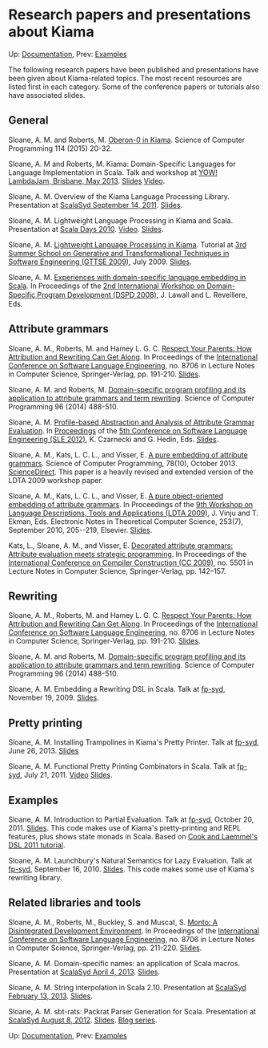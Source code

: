 # Research papers and presentations about Kiama

Up: [Documentation](Documentation.md), Prev: [Examples](Examples.md)

The following research papers have been published and presentations have been given about Kiama-related topics. The most recent resources are listed first in each category. Some of the conference papers or tutorials also have associated slides.

## General

Sloane, A. M. and Roberts, M. [Oberon-0 in Kiama](http://www.sciencedirect.com/science/article/pii/S0167642315003032). Science of Computer Programming 114 (2015) 20-32.

Sloane, A. M and Roberts, M. Kiama: Domain-Specific Languages for Language Implementation in Scala. Talk and workshop at [YOW! LambdaJam, Brisbane, May 2013](http://www.yowconference.com.au/lambdajam/index.html). [Slides](https://speakerdeck.com/inkytonik/kiama-domain-specific-languages-for-language-implementation-in-scala) [Video](http://www.youtube.com/watch?v=eDlYT3DOM0s).

Sloane, A. M. Overview of the Kiama Language Processing Library. Presentation at [ScalaSyd September 14, 2011](http://www.meetup.com/scalasyd/events/28797911/). [Slides](https://speakerdeck.com/inkytonik/overview-of-the-kiama-language-processing-library).

Sloane, A. M. Lightweight Language Processing in Kiama and Scala.  Presentation at [Scala Days 2010](http://days2010.scala-lang.org/). [Video](http://days2010.scala-lang.org/node/138/145/15-4-E%20-%20Kiama%20-%20Sloane.mp4). [Slides](https://speakerdeck.com/inkytonik/lightweight-language-processing-in-kiama-and-scala).

Sloane, A. M. [Lightweight Language Processing in Kiama](http://link.springer.com/chapter/10.1007/978-3-642-18023-1_12).  Tutorial at [3rd Summer School on Generative and Transformational Techniques in Software Engineering (GTTSE 2009)](http://gttse.wikidot.com/2009), July 2009. [Slides](https://speakerdeck.com/inkytonik/lightweight-language-processing-in-kiama).

Sloane, A. M. [Experiences with domain-specific language embedding in Scala](papers/dspd08.pdf). In Proceedings of the [2nd International Workshop on Domain-Speciﬁc Program Development (DSPD 2008)](http://www.labri.fr/perso/reveille/DSPD/2008/), J. Lawall and L. Reveillere, Eds.

## Attribute grammars

Sloane, A. M., Roberts, M. and Hamey L. G. C. [Respect Your Parents: How Attribution and Rewriting Can Get Along](http://link.springer.com/chapter/10.1007/978-3-319-11245-9_11). In Proceedings of the [International Conference on Software Language Engineering](http://link.springer.com/book/10.1007/978-3-319-11245-9), no. 8706 in Lecture Notes in Computer Science, Springer-Verlag, pp. 191-210. [Slides](https://speakerdeck.com/inkytonik/respect-your-parents-how-attribution-and-rewriting-can-get-along).

Sloane, A. M. and Roberts, M. [Domain-specific program profiling and its application to attribute grammars and term rewriting](http://www.sciencedirect.com/science/article/pii/S0167642314000628).  Science of Computer Programming 96 (2014) 488-510.

Sloane, A. M. [Profile-based Abstraction and Analysis of Attribute Grammar Evaluation](papers/SLE12.pdf). In [Proceedings](http://link.springer.com/chapter/10.1007%2F978-3-642-36089-3_3#) of the [5th Conference on Software Language Engineering (SLE 2012)](http://planet-sl.org/sle2012), K. Czarnecki and G. Hedin, Eds. [Slides](https://speakerdeck.com/inkytonik/profile-based-abstraction-and-analysis-of-attribute-grammar-evaluation).

Sloane, A. M., Kats, L. C. L., and Visser, E. [A pure embedding of attribute grammars](papers/SCP13.pdf). Science of Computer Programming, 78(10), October 2013. [ScienceDirect](http://dx.doi.org/10.1016/j.scico.2011.11.005). This paper is a heavily revised and extended version of the LDTA 2009 workshop paper.

Sloane, A. M., Kats, L. C. L., and Visser, E. [A pure object-oriented embedding of attribute grammars](papers/LDTA09.pdf). In Proceedings of the [9th Workshop on Language Descriptions, Tools and Applications (LDTA 2009)](http://ldta.info/), J. Vinju and T. Ekman, Eds. Electronic Notes in Theoretical Computer Science, 253(7), September 2010, 205--219, Elsevier.  [Slides](https://speakerdeck.com/inkytonik/a-pure-object-oriented-embedding-of-attribute-grammars).

Kats, L., Sloane, A. M., and Visser, E. [Decorated attribute grammars: Attribute evaluation meets strategic programming](papers/cc09.pdf). In Proceedings of the [International Conference on Compiler Construction (CC 2009)](http://www.springerlink.com/content/nx3513j15450/?p=5e78bd327083477caea2aaf4ffe75954&pi=11), no. 5501 in Lecture Notes in Computer Science, Springer-Verlag, pp. 142–157.

## Rewriting

Sloane, A. M., Roberts, M. and Hamey L. G. C. [Respect Your Parents: How Attribution and Rewriting Can Get Along](http://link.springer.com/chapter/10.1007/978-3-319-11245-9_11). In Proceedings of the [International Conference on Software Language Engineering](http://link.springer.com/book/10.1007/978-3-319-11245-9), no. 8706 in Lecture Notes in Computer Science, Springer-Verlag, pp. 191-210. [Slides](https://speakerdeck.com/inkytonik/respect-your-parents-how-attribution-and-rewriting-can-get-along).

Sloane, A. M. and Roberts, M. [Domain-specific program profiling and its application to attribute grammars and term rewriting](http://www.sciencedirect.com/science/article/pii/S0167642314000628).  Science of Computer Programming 96 (2014) 488-510.

Sloane, A. M. Embedding a Rewriting DSL in Scala. Talk at [fp-syd](http://groups.google.com/group/fp-syd), November 19, 2009. [Slides](https://speakerdeck.com/inkytonik/embedding-a-rewriting-dsl-in-scala).

## Pretty printing

Sloane, A. M. Installing Trampolines in Kiama's Pretty Printer. Talk at [fp-syd](http://groups.google.com/group/fp-syd), June 26, 2013. [Slides](https://speakerdeck.com/inkytonik/installing-trampolines-in-kiamas-pretty-printer)

Sloane, A. M. Functional Pretty Printing Combinators in Scala. Talk at [fp-syd](http://groups.google.com/group/fp-syd), July 21, 2011. [Video](http://www.youtube.com/watch?v=81_Jh6XnHxc) [Slides](https://speakerdeck.com/inkytonik/functional-pretty-printer-combinators-in-scala).

## Examples

Sloane, A. M. Introduction to Partial Evaluation. Talk at [fp-syd](http://groups.google.com/group/fp-syd), October 20, 2011. [Slides](https://speakerdeck.com/inkytonik/introduction-to-partial-evaluation). This code makes use of Kiama's pretty-printing and REPL features, plus shows state monads in Scala.  Based on [Cook and Laemmel's DSL 2011 tutorial](http://softlang.uni-koblenz.de/dsl11/).

Sloane, A. M. Launchbury's Natural Semantics for Lazy Evaluation.  Talk at [fp-syd](http://groups.google.com/group/fp-syd), September 16, 2010. [Slides](https://speakerdeck.com/inkytonik/launchburys-natural-semantics-for-lazy-evaluation). This code makes some use of Kiama's rewriting library.

## Related libraries and tools

Sloane, A. M., Roberts, M., Buckley, S. and Muscat, S. [Monto: A Disintegrated Development Environment](http://link.springer.com/chapter/10.1007/978-3-319-11245-9_12). In Proceedings of the [International Conference on Software Language Engineering](http://link.springer.com/book/10.1007/978-3-319-11245-9), no. 8706 in Lecture Notes in Computer Science, Springer-Verlag, pp. 211-220. [Slides](https://speakerdeck.com/inkytonik/monto-a-disintegrated-development-environment).

Sloane, A. M. Domain-specific names: an application of Scala macros. Presentation at [ScalaSyd April 4, 2013](http://www.meetup.com/scalasyd/events/112589712/). [Slides](https://speakerdeck.com/inkytonik/domain-specific-names-an-application-of-scala-macros).

Sloane, A. M. String interpolation in Scala 2.10. Presentation at [ScalaSyd February 13, 2013](http://www.meetup.com/scalasyd/events/100741062/). [Slides](https://speakerdeck.com/inkytonik/string-interpolation-in-scala-2-dot-10).

Sloane, A. M. sbt-rats: Packrat Parser Generation for Scala. Presentation at [ScalaSyd August 8, 2012](http://www.meetup.com/scalasyd/events/75473012/). [Slides](https://speakerdeck.com/inkytonik/sbt-rats-packrat-parser-generation-for-scala). [Blog series](http://hootenannylas.blogspot.com.au/2013/02/string-interpolation-in-scala-210.html).

Up: [Documentation](Documentation.md), Prev: [Examples](Examples.md)
